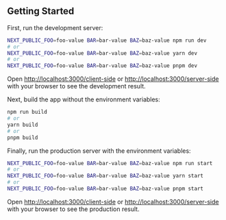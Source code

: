 ## Getting Started

First, run the development server:

```bash
NEXT_PUBLIC_FOO=foo-value BAR=bar-value BAZ=baz-value npm run dev
# or
NEXT_PUBLIC_FOO=foo-value BAR=bar-value BAZ=baz-value yarn dev
# or
NEXT_PUBLIC_FOO=foo-value BAR=bar-value BAZ=baz-value pnpm dev
```

Open [http://localhost:3000/client-side](http://localhost:3000/client-side) or
[http://localhost:3000/server-side](http://localhost:3000/server-side) with your
browser to see the development result.

Next, build the app without the environment variables:

```bash
npm run build
# or
yarn build
# or
pnpm build
```

Finally, run the production server with the environment variables:

```bash
NEXT_PUBLIC_FOO=foo-value BAR=bar-value BAZ=baz-value npm run start
# or
NEXT_PUBLIC_FOO=foo-value BAR=bar-value BAZ=baz-value yarn start
# or
NEXT_PUBLIC_FOO=foo-value BAR=bar-value BAZ=baz-value pnpm start
```

Open [http://localhost:3000/client-side](http://localhost:3000/client-side) or
[http://localhost:3000/server-side](http://localhost:3000/server-side) with your
browser to see the production result.
